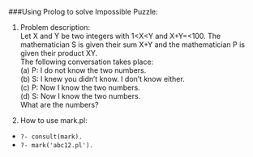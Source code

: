 ###Using Prolog to solve Impossible Puzzle:  

1. Problem description:  
Let X and Y be two integers with 1<X<Y and X+Y=<100.
The mathematician S is given their sum X+Y and
the mathematician P is given their product XY.  
The following conversation takes place:  
(a) P: I do not know the two numbers.  
(b) S: I knew you didn’t know. I don’t know either.  
(c) P: Now I know the two numbers.  
(d) S: Now I know the two numbers.  
What are the numbers?  

2. How to use mark.pl:
  - ```?- consult(mark).```
  - ```?- mark('abc12.pl').``` 


